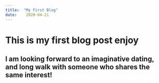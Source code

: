 ```yaml
---
title:  "My First Blog"
date:    2020-04-21
---
```


# This is my first blog post enjoy

## I am looking forward to an imaginative dating, and long walk with someone who shares the same interest!
